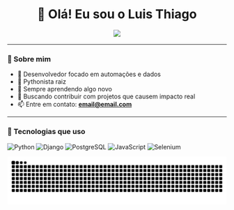 <h1 align="center">👋 Olá! Eu sou o Luis Thiago</h1>

<p align="center">
  <img src="https://readme-typing-svg.herokuapp.com?color=F7F7F7&size=22&center=true&vCenter=true&width=550&lines=Desenvolvedor+Fullstack;Amante+de+automação+e+dados;Pythonista+com+estilo+🕶️" />
</p>

---

### 🚀 Sobre mim

- 🎯 Desenvolvedor focado em automações e dados  
- 🐍 Pythonista raiz  
- 🧠 Sempre aprendendo algo novo  
- 💼 Buscando contribuir com projetos que causem impacto real  
- 📫 Entre em contato: **[email@email.com](mailto:email@email.com)**

---

### 🧰 Tecnologias que uso

![Python](https://img.shields.io/badge/-Python-3776AB?style=for-the-badge&logo=python&logoColor=white)
![Django](https://img.shields.io/badge/-Django-092E20?style=for-the-badge&logo=django)
![PostgreSQL](https://img.shields.io/badge/-PostgreSQL-316192?style=for-the-badge&logo=postgresql)
![JavaScript](https://img.shields.io/badge/-JavaScript-F7DF1E?style=for-the-badge&logo=javascript&logoColor=black)
![Selenium](https://img.shields.io/badge/-Selenium-43B02A?style=for-the-badge&logo=selenium&logoColor=white)

<div align="center">
  <img src="https://raw.githubusercontent.com/LuisThiago858/luisthiago/output/snake.svg" alt="Snake animation" />
</div>


